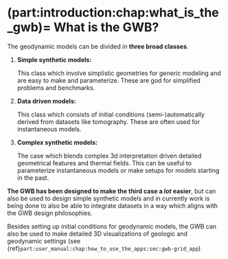 (part:introduction:chap:what_is_the_gwb)=
What is the GWB?
================

The geodynamic models can be divided in **three broad classes**. 

1. **Simple synthetic models:**

   This class which involve simplistic geometries for generic modeling and are easy to make and parameterize. These are god for simplified problems and benchmarks.
2. **Data driven models:**

   This class which consists of initial conditions (semi-)automatically derived from datasets like tomography.  These are often used for instantaneous models. 
3. **Complex synthetic models:**

   The case which blends complex 3d interpretation driven detailed geometrical features and thermal fields. This can be useful to parameterize instantaneous models or make setups for models starting in the past.

**The GWB has been designed to make the third case a *lot* easier**, but can also be used to design simple synthetic models and in currently work is being done to also be able to integrate datasets in a way which aligns with the GWB design philosophies.

Besides setting up initial conditions for geodynamic models, the GWB can also be used to make detailed 3D visualizations of geologic and geodynamic settings (see {ref}`part:user_manual:chap:how_to_use_the_apps:sec:gwb-grid_app`)
